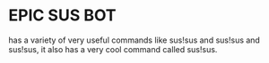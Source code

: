# EPIC SUS BOT

has a variety of very useful commands like sus!sus and sus!sus and sus!sus, it also has a very cool command called sus!sus.
